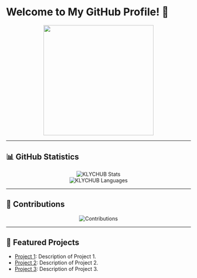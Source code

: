 # Welcome to My GitHub Profile! 👋

<div align="center">
  <img src="https://media4.giphy.com/media/kbRb4eyCNC0aMz5x68/giphy.gif?cid=ecf05e47yisyttshy440562elw3uuo6n63o004cmnmg6azq5&rid=giphy.gif&ct=g" height="300">
</div>

---

## 📊 GitHub Statistics

<div align="center">
  <img src="https://github-readme-stats.vercel.app/api?username=KLYCHUB&show_icons=true&locale=en&hide=contribs,issues&theme=github_dark&hide_border=true" alt="KLYCHUB Stats">
</div>

<div align="center">
  <img src="https://github-readme-stats.vercel.app/api/top-langs?username=KLYCHUB&show_icons=true&locale=en&layout=compact&theme=github_dark&hide_border=true" alt="KLYCHUB Languages">
</div>

---

## 🚀 Contributions

<div align="center">
  <img src="https://github-contributor-stats.vercel.app/api?username=klychub&limit=5&theme=radical&combine_all_yearly_contributions=true" alt="Contributions">
</div>

---

## 🌟 Featured Projects

- [Project 1](link1): Description of Project 1.
- [Project 2](link2): Description of Project 2.
- [Project 3](link3): Description of Project 3.
